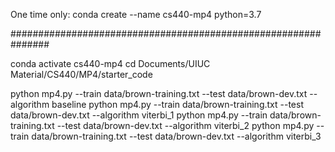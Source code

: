 One time only:
conda create --name cs440-mp4 python=3.7

###############################################################

conda activate cs440-mp4
cd Documents/UIUC Material/CS440/MP4/starter_code

python mp4.py --train data/brown-training.txt --test data/brown-dev.txt --algorithm baseline
python mp4.py --train data/brown-training.txt --test data/brown-dev.txt --algorithm viterbi_1
python mp4.py --train data/brown-training.txt --test data/brown-dev.txt --algorithm viterbi_2
python mp4.py --train data/brown-training.txt --test data/brown-dev.txt --algorithm viterbi_3
